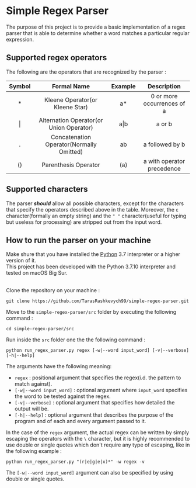 # Simple Regex Parser

The purpose of this project is to provide a basic implementation of a regex parser that is able to determine whether a word matches a particular regular expression.

## Supported regex operators

The following are the operators that are recognized by the parser :

| Symbol |               Formal Name                | Example |        Description         |
| :----: | :--------------------------------------: | :-----: | :------------------------: |
|   \*   |     Kleene Operator(or Kleene Star)      |   a\*   | 0 or more occurrences of a |
|   \|   | Alternation Operator(or Union Operator)  |  a\|b   |           a or b           |
|   .    | Concatenation Operator(Normally Omitted) |   ab    |      a followed by b       |
|   ()   |           Parenthesis Operator           |   (a)   | a with operator precedence |

## Supported characters

The parser **_should_** allow all possible characters, except for the characters that specify the operators described above in the table. Moreover, the `ε` character(formally an empty string)
and the `" "` character(useful for typing but useless for processing) are stripped out from the
input word.

## How to run the parser on your machine

Make shure that you have installed the [Python](https://www.python.org/downloads/) 3.7 interpreter or
a higher version of it.<br>
This project has been developed with the Python 3.7.10 interpreter and tested on macOS Big Sur.<br><br>

Clone the repository on your machine :

```
git clone https://github.com/TarasRashkevych99/simple-regex-parser.git
```

Move to the `simple-regex-parser/src` folder by executing the following command :

```
cd simple-regex-parser/src
```

Run inside the `src` folder one the the following command :

```
python run_regex_parser.py regex [-w|--word input_word] [-v|--verbose] [-h|--help]
```

The arguments have the following meaning:

- `regex` : positional argument that specifies the regex(i.d. the pattern to match against).
- `[-w|--word input_word]` : optional argument where `input_word` specifies the word to be tested
  against the regex.
- `[-v|--verbose]` : optional argument that specifies how detailed the output will be.
- `[-h|--help]` : optional argument that describes the purpose of the program and of each and every
  argument passed to it.

In the case of the `regex` argument, the actual regex can be written by simply escaping the
operators with the `\` character, but it is highly recommended to use double or single quotes
which don't require any type of escaping, like in the following example :

```
python run_regex_parser.py "(r|e|g|e|x)*" -w regex -v
```

The `[-w|--word input_word]` argument can also be specified by using double or single quotes.
